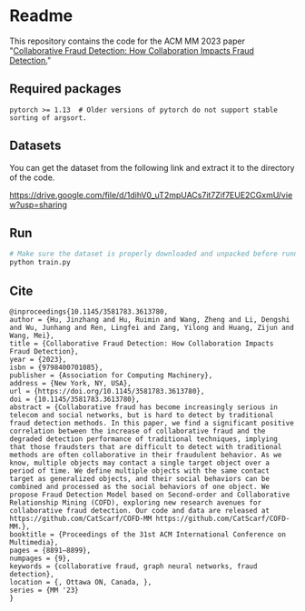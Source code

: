 # Readme

This repository contains the code for the ACM MM 2023 paper "[Collaborative Fraud Detection: How Collaboration Impacts Fraud Detection.](https://dl.acm.org/doi/10.1145/3581783.3613780)"

## Required packages

```
pytorch >= 1.13  # Older versions of pytorch do not support stable sorting of argsort.
```

## Datasets

You can get the dataset from the following link and extract it to the directory of the code.

https://drive.google.com/file/d/1dihV0_uT2mpUACs7it7Zif7EUE2CGxmU/view?usp=sharing

## Run

```bash
# Make sure the dataset is properly downloaded and unpacked before running.
python train.py
```

## Cite

```text
@inproceedings{10.1145/3581783.3613780,
author = {Hu, Jinzhang and Hu, Ruimin and Wang, Zheng and Li, Dengshi and Wu, Junhang and Ren, Lingfei and Zang, Yilong and Huang, Zijun and Wang, Mei},
title = {Collaborative Fraud Detection: How Collaboration Impacts Fraud Detection},
year = {2023},
isbn = {9798400701085},
publisher = {Association for Computing Machinery},
address = {New York, NY, USA},
url = {https://doi.org/10.1145/3581783.3613780},
doi = {10.1145/3581783.3613780},
abstract = {Collaborative fraud has become increasingly serious in telecom and social networks, but is hard to detect by traditional fraud detection methods. In this paper, we find a significant positive correlation between the increase of collaborative fraud and the degraded detection performance of traditional techniques, implying that those fraudsters that are difficult to detect with traditional methods are often collaborative in their fraudulent behavior. As we know, multiple objects may contact a single target object over a period of time. We define multiple objects with the same contact target as generalized objects, and their social behaviors can be combined and processed as the social behaviors of one object. We propose Fraud Detection Model based on Second-order and Collaborative Relationship Mining (COFD), exploring new research avenues for collaborative fraud detection. Our code and data are released at https://github.com/CatScarf/COFD-MM https://github.com/CatScarf/COFD-MM.},
booktitle = {Proceedings of the 31st ACM International Conference on Multimedia},
pages = {8891–8899},
numpages = {9},
keywords = {collaborative fraud, graph neural networks, fraud detection},
location = {, Ottawa ON, Canada, },
series = {MM '23}
}
```
